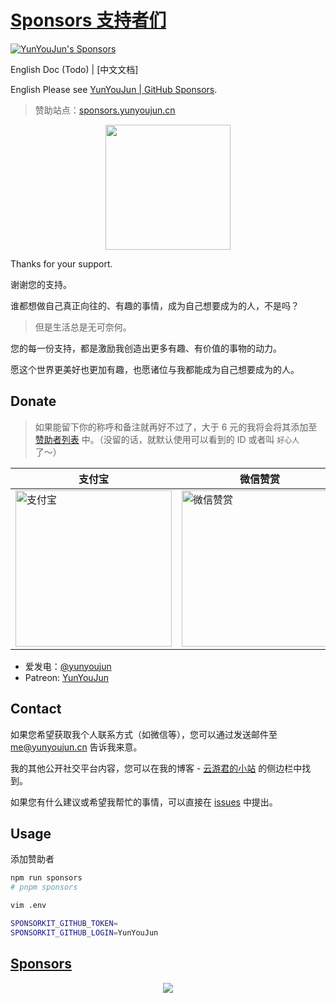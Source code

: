 # [Sponsors 支持者们](https://sponsors.yunyoujun.cn/)

[![YunYouJun's Sponsors](https://github.com/YunYouJun/sponsors/workflows/Sponsors/badge.svg)](https://sponsors.yunyoujun.cn)

English Doc (Todo) | [中文文档]

English Please see [YunYouJun | GitHub Sponsors](https://github.com/sponsors/YunYouJun).

> 赞助站点：[sponsors.yunyoujun.cn](https://sponsors.yunyoujun.cn)

<p align="center">
  <img src='https://cdn.jsdelivr.net/gh/YunYouJun/yun/images/meme/yun-good-alpha-compressed.png' width="200"/>
</p>

Thanks for your support.

谢谢您的支持。

谁都想做自己真正向往的、有趣的事情，成为自己想要成为的人，不是吗？

> 但是生活总是无可奈何。

您的每一份支持，都是激励我创造出更多有趣、有价值的事物的动力。

愿这个世界更美好也更加有趣，也愿诸位与我都能成为自己想要成为的人。

## Donate

> 如果能留下你的称呼和备注就再好不过了，大于 6 元的我将会将其添加至 [赞助者列表](https://sponsors.yunyoujun.cn/) 中。（没留的话，就默认使用可以看到的 ID 或者叫 `好心人` 了～）

| 支付宝                                                                                                      | 微信赞赏                                                                                                         | QQ 支付                                                                                                     |
| ----------------------------------------------------------------------------------------------------------- | ---------------------------------------------------------------------------------------------------------------- | ----------------------------------------------------------------------------------------------------------- |
| <img width="250" src="https://cdn.jsdelivr.net/gh/YunYouJun/cdn/img/donate/alipay-qrcode.jpg" alt="支付宝"> | <img width="250" src="https://cdn.jsdelivr.net/gh/YunYouJun/cdn/img/donate/wechat-reward-code.jpg" alt="微信赞赏"> | <img width="250" src="https://cdn.jsdelivr.net/gh/YunYouJun/cdn/img/donate/qqpay-qrcode.png" alt="QQ 支付"> |

- 爱发电：[@yunyoujun](https://afdian.net/@yunyoujun)
- Patreon: [YunYouJun](https://www.patreon.com/yunyoujun)

## Contact

如果您希望获取我个人联系方式（如微信等），您可以通过发送邮件至 [me@yunyoujun.cn](me@yunyoujun.cn) 告诉我来意。

我的其他公开社交平台内容，您可以在我的博客 - [云游君的小站](https://www.yunyoujun.cn/) 的侧边栏中找到。

如果您有什么建议或希望我帮忙的事情，可以直接在 [issues](https://github.com/YunYouJun/sponsors/issues) 中提出。

## Usage

添加赞助者

```sh
npm run sponsors
# pnpm sponsors
```

```bash
vim .env
```

```bash
SPONSORKIT_GITHUB_TOKEN=
SPONSORKIT_GITHUB_LOGIN=YunYouJun
```

## [Sponsors](https://sponsors.yunyoujun.cn)

<p align="center">
  <a href="https://cdn.jsdelivr.net/gh/YunYouJun/sponsors/public/sponsors.svg">
    <img src='https://cdn.jsdelivr.net/gh/YunYouJun/sponsors/public/sponsors.svg'/>
  </a>
</p>
